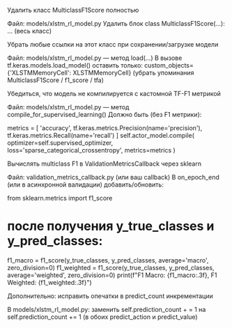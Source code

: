 
Удалить класс MulticlassF1Score полностью


Файл: models/xlstm_rl_model.py
Удалить блок
class MulticlassF1Score(...): ...
(весь класс)


Убрать любые ссылки на этот класс при сохранении/загрузке модели


Файл: models/xlstm_rl_model.py — метод load(...)
В вызове tf.keras.models.load_model() оставить только:
custom_objects={'XLSTMMemoryCell': XLSTMMemoryCell}
(убрать упоминания MulticlassF1Score / f1_score / tfa)


Убедиться, что модель не компилируется с кастомной TF-F1 метрикой


Файл: models/xlstm_rl_model.py — метод compile_for_supervised_learning()
Должно быть (без F1 метрики):

metrics = [
    'accuracy',
    tf.keras.metrics.Precision(name='precision'),
    tf.keras.metrics.Recall(name='recall')
]
self.actor_model.compile(
    optimizer=self.supervised_optimizer,
    loss='sparse_categorical_crossentropy',
    metrics=metrics
)


Вычислять multiclass F1 в ValidationMetricsCallback через sklearn


Файл: validation_metrics_callback.py (или ваш callback)
В on_epoch_end (или в асинхронной валидации) добавить/обновить:

from sklearn.metrics import f1_score

# после получения y_true_classes и y_pred_classes:
f1_macro = f1_score(y_true_classes, y_pred_classes, average='macro', zero_division=0)
f1_weighted = f1_score(y_true_classes, y_pred_classes, average='weighted', zero_division=0)
print(f"F1 Macro: {f1_macro:.3f}, F1 Weighted: {f1_weighted:.3f}")


Дополнительно: исправить опечатки в predict_count инкрементации


В models/xlstm_rl_model.py:
заменить
self.prediction_count + = 1
на
self.prediction_count += 1
(в обоих predict_action и predict_value)
